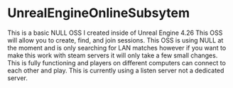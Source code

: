 # UnrealEngineOnlineSubsytem
This is a basic NULL OSS I created inside of Unreal Engine 4.26
This OSS will allow you to create, find, and join sessions.
This OSS is using NULL at the moment and is only searching for LAN matches however if you want to make this work with steam servers it will only take a few small changes.
This is fully functioning and players on different computers can connect to each other and play.
This is currently using a listen server not a dedicated server.
